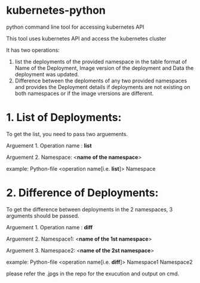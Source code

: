 # kubernetes-python
python command line tool for accessing kubernetes API

This tool uses kubernetes API and access the kubernetes cluster

It has two operations:
1. list the deployments of the provided namespace in the table format of Name of the Deployment, Image version of the deployment and Data the deployment was updated.
2. Difference between the deploments of any two provided namespaces and provides the Deployment details if deployments are not existing on both namespaces or if the image vrersions are different.

# 1. List of Deployments:

  To get the list, you need to pass two arguements.

  Arguement 1. Operation name : **list** 
  
  Arguement 2. Namespace: <**name of the namespace**>
  

  example: Python-file    <operation name[i.e. **list**]>   Namespace
  
# 2. Difference of Deployments:
  
  To get the difference between deployments in the 2 namespaces, 3 arguments should be passed.

  Arguement 1. Operation name : **diff** 

  Arguement 2. Namespace1: <**name of the 1st namespace**>

  Arguement 3. Namespace2: <**name of the 2st namespace**>
  
  example: Python-file    <operation name[i.e. **diff**]>     Namespace1     Namespace2
  
  please refer the .jpgs in the repo for the exucution and output on cmd.
